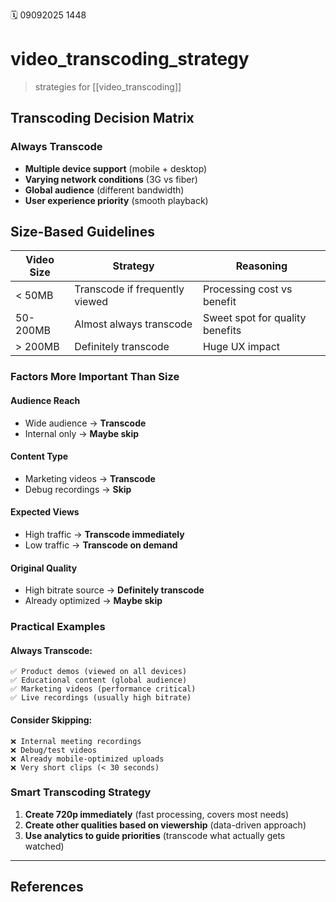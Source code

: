 🗓️ 09092025 1448

# video_transcoding_strategy

> strategies for [[video_transcoding]]


## Transcoding Decision Matrix

### **Always Transcode**
- **Multiple device support** (mobile + desktop)  
- **Varying network conditions** (3G vs fiber)  
- **Global audience** (different bandwidth)  
- **User experience priority** (smooth playback)  

## Size-Based Guidelines

| Video Size | Strategy | Reasoning |
|------------|----------|-----------|
| < 50MB | Transcode if frequently viewed | Processing cost vs benefit |
| 50-200MB | Almost always transcode | Sweet spot for quality benefits |
| > 200MB | Definitely transcode | Huge UX impact |

### **Factors More Important Than Size**

#### **Audience Reach**
- Wide audience → **Transcode**
- Internal only → **Maybe skip**

#### **Content Type**
- Marketing videos → **Transcode**
- Debug recordings → **Skip**

#### **Expected Views**
- High traffic → **Transcode immediately**
- Low traffic → **Transcode on demand**

#### **Original Quality**
- High bitrate source → **Definitely transcode**
- Already optimized → **Maybe skip**

### **Practical Examples**

#### **Always Transcode:**
```
✅ Product demos (viewed on all devices)
✅ Educational content (global audience)
✅ Marketing videos (performance critical)
✅ Live recordings (usually high bitrate)
```

#### **Consider Skipping:**
```
❌ Internal meeting recordings
❌ Debug/test videos  
❌ Already mobile-optimized uploads
❌ Very short clips (< 30 seconds)
```

### **Smart Transcoding Strategy**
1. **Create 720p immediately** (fast processing, covers most needs)
2. **Create other qualities based on viewership** (data-driven approach)
3. **Use analytics to guide priorities** (transcode what actually gets watched)



---
## References
